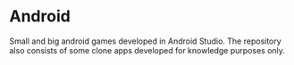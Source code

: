# Android
Small and big android games developed in Android Studio. The repository also consists of some clone apps developed for knowledge purposes only.
